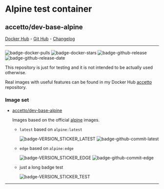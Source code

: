 # Alpine test container

## accetto/dev-base-alpine

[Docker Hub][this-docker] - [Git Hub][this-github] - [Changelog][this-changelog]

***

![badge-docker-pulls][badge-docker-pulls]
![badge-docker-stars][badge-docker-stars]
![badge-github-release][badge-github-release]
![badge-github-release-date][badge-github-release-date]

This repository is just for testing and it is not intended to be actually used otherwise.

Real images with useful features can be found in my Docker Hub [accetto][accetto-docker] repository.

### Image set

- [accetto/dev-base-alpine][this-docker]

  Images based on the official [alpine][docker-alpine] images.

  - `latest` based on `alpine:latest`

    ![badge-VERSION_STICKER_LATEST][badge-VERSION_STICKER_LATEST]
    ![badge-github-commit-latest][badge-github-commit-latest]

    <!-- `VERSION_STICKER_LATEST` `alpine3.10.2` -->

  - `edge` based on `alpine:edge`

    ![badge-VERSION_STICKER_EDGE][badge-VERSION_STICKER_EDGE]
    ![badge-github-commit-edge][badge-github-commit-edge]

    <!-- `VERSION_STICKER_EDGE` `alpine3.11_alpha20190925` -->

  - just a long badge test

    ![badge-VERSION_STICKER_TEST][badge-VERSION_STICKER_TEST]

***

[this-docker]: https://hub.docker.com/r/accetto/dev-base-alpine
[this-github]: https://github.com/accetto/dev-base
[this-changelog]: https://github.com/accetto/dev-base/blob/master/CHANGELOG.md

[accetto-docker]: https://hub.docker.com/u/accetto/
[docker-alpine]: https://hub.docker.com/r/_/alpine/

<!-- docker badges -->

[badge-docker-pulls]: https://badgen.net/docker/pulls/accetto/dev-base-alpine?icon=docker&label=pulls

[badge-docker-stars]: https://badgen.net/docker/stars/accetto/dev-base-alpine?icon=docker&label=stars

<!-- github badges -->

[badge-github-release]: https://badgen.net/github/release/accetto/dev-base?icon=github&label=release

[badge-github-release-date]: https://img.shields.io/github/release-date/accetto/dev-base?logo=github

<!-- latest badges -->

[badge-VERSION_STICKER_LATEST]: https://badgen.net/badge/version%20sticker/alpine3.10.2/blue

[badge-github-commit-latest]: https://images.microbadger.com/badges/commit/accetto/dev-base-alpine.svg

<!-- edge badges -->

[badge-VERSION_STICKER_EDGE]: https://badgen.net/badge/version%20sticker/alpine3.11_alpha20190925/blue

[badge-github-commit-edge]: https://images.microbadger.com/badges/commit/accetto/dev-base-alpine:edge.svg

<!-- long badge test -->

[badge-VERSION_STICKER_TEST]: https://badgen.net/badge/version%20sticker/ubuntu18.04.3-node10.16.3-npm6.9.0-code1.38.1-tsc3.6.3-heroku7.33.1-psql10.10-chromium77.0.3865.90/blue
